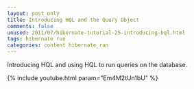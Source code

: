 ```yaml
---           
layout: post_only
title: Introducing HQL and the Query Object
comments: false
unused: 2011/07/hibernate-tutorial-25-introducing-hql.html
tags: hibernate run
categories: content hibernate_run
---
```


Introducing HQL and using HQL to run queries on the database.

{% include youtube.html param="Em4M2tUn1bU" %}